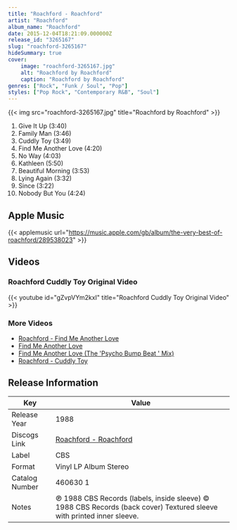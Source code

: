 ```yaml
---
title: "Roachford - Roachford"
artist: "Roachford"
album_name: "Roachford"
date: 2015-12-04T18:21:09.000000Z
release_id: "3265167"
slug: "roachford-3265167"
hideSummary: true
cover:
    image: "roachford-3265167.jpg"
    alt: "Roachford by Roachford"
    caption: "Roachford by Roachford"
genres: ["Rock", "Funk / Soul", "Pop"]
styles: ["Pop Rock", "Contemporary R&B", "Soul"]
---
```


{{< img src="roachford-3265167.jpg" title="Roachford by Roachford" >}}

<!-- section break -->

1. Give It Up (3:40)
2. Family Man (3:46)
3. Cuddly Toy (3:49)
4. Find Me Another Love (4:20)
5. No Way (4:03)
6. Kathleen (5:50)
7. Beautiful Morning (3:53)
8. Lying Again (3:32)
9. Since (3:22)
10. Nobody But You (4:24)

<!-- section break -->




## Apple Music
{{< applemusic url="https://music.apple.com/gb/album/the-very-best-of-roachford/289538023" >}}





## Videos
### Roachford Cuddly Toy Original Video
{{< youtube id="gZvpVYm2kxI" title="Roachford Cuddly Toy Original Video" >}}<br>

### More Videos

- [Roachford - Find Me Another Love](https://www.youtube.com/watch?v=yZQRlmsDZJ4)
- [Find Me Another Love](https://www.youtube.com/watch?v=ujUbohXs4JE)
- [Find Me Another Love (The 'Psycho Bump Beat ' Mix)](https://www.youtube.com/watch?v=RbGljByCxq0)
- [Roachford - Cuddly Toy](https://www.youtube.com/watch?v=sbscx0S3jcY)


## Release Information
|  Key           | Value                                                |
| ---------------| ---------------------------------------------------- |
| Release Year   | 1988                                   |
| Discogs Link   | [Roachford - Roachford](https://www.discogs.com/release/3265167-Roachford-Roachford) |
| Label          | CBS |
| Format         | Vinyl LP Album Stereo |
| Catalog Number | 460630 1 |
| Notes | ℗ 1988 CBS Records (labels, inside sleeve) © 1988 CBS Records (back cover)  Textured sleeve with printed inner sleeve. |